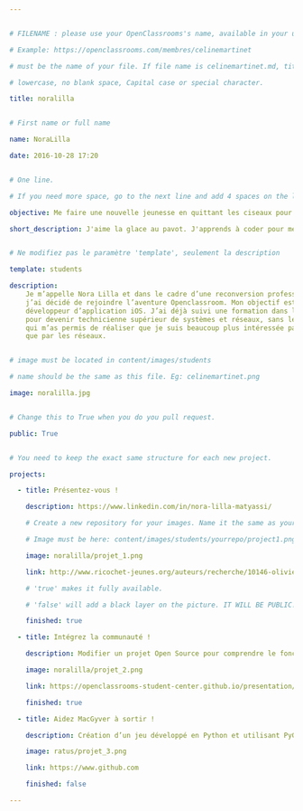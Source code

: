 ```yaml
---


# FILENAME : please use your OpenClassrooms's name, available in your url.

# Example: https://openclassrooms.com/membres/celinemartinet

# must be the name of your file. If file name is celinemartinet.md, title is celinemartinet.

# lowercase, no blank space, Capital case or special character.

title: noralilla


# First name or full name

name: NoraLilla

date: 2016-10-28 17:20


# One line.

# If you need more space, go to the next line and add 4 spaces on the left, as in 'description'.

objective: Me faire une nouvelle jeunesse en quittant les ciseaux pour le digital.

short_description: J'aime la glace au pavot. J'apprends à coder pour me faire une nouvelle jeunesse.


# Ne modifiez pas le paramètre 'template', seulement la description

template: students

description:
    Je m’appelle Nora Lilla et dans le cadre d’une reconversion professionnelle,
    j’ai décidé de rejoindre l’aventure Openclassroom. Mon objectif est de devenir
    développeur d’application iOS. J’ai déjà suivi une formation dans l’informatique 
    pour devenir technicienne supérieur de systèmes et réseaux, sans le terminer,
    qui m’as permis de réaliser que je suis beaucoup plus intéressée par la programmation 
    que par les réseaux.


# image must be located in content/images/students

# name should be the same as this file. Eg: celinemartinet.png

image: noralilla.jpg


# Change this to True when you do you pull request.

public: True


# You need to keep the exact same structure for each new project.

projects:

  - title: Présentez-vous !

    description: https://www.linkedin.com/in/nora-lilla-matyassi/

    # Create a new repository for your images. Name it the same as your nickname and profile picture.

    # Image must be here: content/images/students/yourrepo/project1.png

    image: noralilla/projet_1.png

    link: http://www.ricochet-jeunes.org/auteurs/recherche/10146-olivier-vogel

    # 'true' makes it fully available.

    # 'false' will add a black layer on the picture. IT WILL BE PUBLIC!

    finished: true

  - title: Intégrez la communauté !

    description: Modifier un projet Open Source pour comprendre le fonctionnement de Git, de Github et des pull requests. 

    image: noralilla/projet_2.png

    link: https://openclassrooms-student-center.github.io/presentation/students/ratus.html

    finished: true

  - title: Aidez MacGyver à sortir !

    description: Création d’un jeu développé en Python et utilisant PyGame.

    image: ratus/projet_3.png

    link: https://www.github.com

    finished: false

---
```

